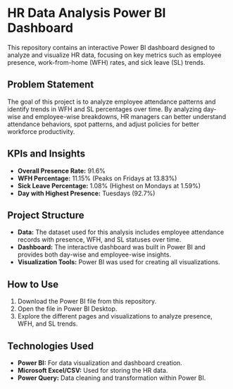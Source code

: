 
# HR Data Analysis Power BI Dashboard

This repository contains an interactive Power BI dashboard designed to analyze and visualize HR data, focusing on key metrics such as employee presence, work-from-home (WFH) rates, and sick leave (SL) trends. 

## Problem Statement

The goal of this project is to analyze employee attendance patterns and identify trends in WFH and SL percentages over time. By analyzing day-wise and employee-wise breakdowns, HR managers can better understand attendance behaviors, spot patterns, and adjust policies for better workforce productivity.

## KPIs and Insights

- **Overall Presence Rate:** 91.6%
- **WFH Percentage:** 11.15% (Peaks on Fridays at 13.83%)
- **Sick Leave Percentage:** 1.08% (Highest on Mondays at 1.59%)
- **Day with Highest Presence:** Tuesdays (92.7%)

## Project Structure

- **Data:** The dataset used for this analysis includes employee attendance records with presence, WFH, and SL statuses over time.
- **Dashboard:** The interactive dashboard was built in Power BI and provides both day-wise and employee-wise insights.
- **Visualization Tools:** Power BI was used for creating all visualizations.

## How to Use

1. Download the Power BI file from this repository.
2. Open the file in Power BI Desktop.
3. Explore the different pages and visualizations to analyze presence, WFH, and SL trends.

## Technologies Used

- **Power BI:** For data visualization and dashboard creation.
- **Microsoft Excel/CSV:** Used for storing the HR data.
- **Power Query:** Data cleaning and transformation within Power BI.

